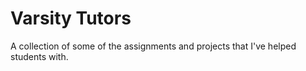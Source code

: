 # Varsity Tutors

A collection of some of the assignments and projects that I've helped students with.